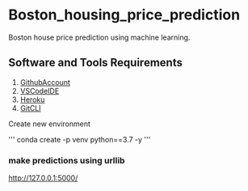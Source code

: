 # Boston_housing_price_prediction
Boston house price prediction using machine learning.

## Software and Tools Requirements
1. [GithubAccount](https://github.com/)
2. [VSCodeIDE](https://vscode.com/)
3. [Heroku](https://heroku.com/)
4. [GitCLI](https://git-scm.com/book/en/v2/Getting-Started-the-Command-Line)

Create new environment 

'''
conda create -p venv python==3.7 -y
'''

### make predictions using urllib
http://127.0.0.1:5000/

